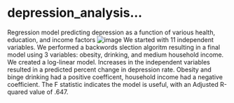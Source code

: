 # depression_analysis...
Regression model predicting depression as a function of various health, education, and income factors
![image](https://github.com/jeg-msba/depression_analysis/assets/111711622/5728c193-836c-49cc-ac1b-1ca54c88e8a2)
We started with 11 independent variables. We performed a backwords slection algoritm resulting in a final model 
using 3 variables: obesity, drinking, and medium household income. We created a log-linear model. Increases in the 
independent variables resulted in a predicted percent change in depression rate.
Obesity and binge drinking had a positive coefficent, household income had a negative coefficient.
The F statistic indicates the model is useful, with an Adjusted R-quared value of .647.
